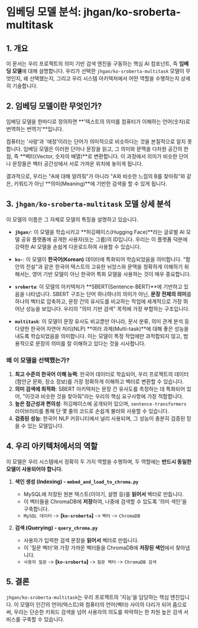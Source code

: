 # 임베딩 모델 분석: jhgan/ko-sroberta-multitask

## 1. 개요

이 문서는 우리 프로젝트의 의미 기반 검색 엔진을 구동하는 핵심 AI 컴포넌트, 즉 **임베딩 모델**에 대해 설명합니다. 우리가 선택한 `jhgan/ko-sroberta-multitask` 모델이 무엇인지, 왜 선택했는지, 그리고 우리 시스템 아키텍처에서 어떤 역할을 수행하는지 상세히 기술합니다.

## 2. 임베딩 모델이란 무엇인가?

임베딩 모델을 한마디로 정의하면 **'텍스트의 의미를 컴퓨터가 이해하는 언어(숫자)로 번역하는 번역기'**입니다.

컴퓨터는 '사랑'과 '애정'이라는 단어가 의미적으로 비슷하다는 것을 본질적으로 알지 못합니다. 임베딩 모델은 이러한 단어나 문장을 읽고, 그 의미와 문맥을 다차원 공간의 한 점, 즉 **벡터(Vector, 숫자의 배열)**로 변환합니다. 이 과정에서 의미가 비슷한 단어나 문장들은 벡터 공간상에서 서로 가까운 위치에 놓이게 됩니다.

결과적으로, 우리는 "A에 대해 알려줘"가 아니라 "A와 비슷한 느낌의 B를 찾아줘"와 같은, 키워드가 아닌 **의미(Meaning)**에 기반한 검색을 할 수 있게 됩니다.

## 3. `jhgan/ko-sroberta-multitask` 모델 상세 분석

이 모델의 이름은 그 자체로 모델의 특징을 설명하고 있습니다.

*   **`jhgan/`**: 이 모델을 학습시키고 **허깅페이스(Hugging Face)**라는 글로벌 AI 모델 공유 플랫폼에 공개한 사용자(또는 그룹)의 ID입니다. 우리는 이 플랫폼 덕분에 강력한 AI 모델을 손쉽게 다운로드하여 사용할 수 있습니다.

*   **`ko-`**: 이 모델이 **한국어(Korean)** 데이터에 특화되어 학습되었음을 의미합니다. "함안의 전설"과 같은 한국어 텍스트의 고유한 뉘앙스와 문맥을 정확하게 이해하기 위해서는, 영어 기반 모델이 아닌 한국어 특화 모델을 사용하는 것이 매우 중요합니다.

*   **`sroberta`**: 이 모델의 아키텍처가 **SBERT(Sentence-BERT)**에 기반하고 있음을 나타냅니다. SBERT 구조는 단어 하나하나의 의미가 아닌, **문장 전체의 의미**를 하나의 벡터로 압축하고, 문장 간의 유사도를 비교하는 작업에 세계적으로 가장 뛰어난 성능을 보입니다. 우리의 "의미 기반 검색" 목적에 가장 부합하는 구조입니다.

*   **`multitask`**: 이 모델이 문장 유사도 비교뿐만 아니라, 문서 분류, 의미 관계 분석 등 다양한 한국어 자연어 처리(NLP) **여러 과제(Multi-task)**에 대해 좋은 성능을 내도록 학습되었음을 의미합니다. 이는 모델이 특정 작업에만 과적합되지 않고, 범용적으로 문장의 의미를 잘 이해하고 있다는 것을 시사합니다.

### 왜 이 모델을 선택했는가?

1.  **최고 수준의 한국어 이해 능력**: 한국어 데이터로 학습되어, 우리 프로젝트의 데이터(함안군 문화, 장소 정보)를 가장 정확하게 이해하고 벡터로 변환할 수 있습니다.
2.  **의미 검색에 최적화**: SBERT 아키텍처는 문장 간 유사도를 측정하는 데 특화되어 있어, "이것과 비슷한 것을 찾아줘"라는 우리의 핵심 요구사항에 가장 적합합니다.
3.  **높은 접근성과 편의성**: 허깅페이스에 공개되어 있으며, `sentence-transformers` 라이브러리를 통해 단 몇 줄의 코드로 손쉽게 불러와 사용할 수 있습니다.
4.  **검증된 성능**: 한국어 NLP 커뮤니티에서 널리 사용되며, 그 성능이 충분히 검증된 믿을 수 있는 모델입니다.

## 4. 우리 아키텍처에서의 역할

이 모델은 우리 시스템에서 정확히 두 가지 역할을 수행하며, 두 역할에는 **반드시 동일한 모델이 사용되어야 합니다.**

1.  **색인 생성 (Indexing) - `embed_and_load_to_chroma.py`**
    *   MySQL에 저장된 원본 텍스트(이야기, 설명 등)를 **읽어서** 벡터로 만듭니다.
    *   이 벡터들을 ChromaDB에 **저장**하여, 나중에 검색할 수 있도록 '의미 색인'을 구축합니다.
    *   `MySQL 데이터` -> **[`ko-sroberta`]** -> `벡터` -> `ChromaDB`

2.  **검색 (Querying) - `query_chroma.py`**
    *   사용자가 입력한 검색 문장을 **읽어서** 벡터로 만듭니다.
    *   이 '질문 벡터'와 가장 가까운 벡터들을 ChromaDB에 **저장된 색인**에서 찾아냅니다.
    *   `사용자 질문` -> **[`ko-sroberta`]** -> `질문 벡터` -> `ChromaDB 검색`

## 5. 결론

`jhgan/ko-sroberta-multitask`는 우리 프로젝트의 '지능'을 담당하는 핵심 엔진입니다. 이 모델이 인간의 언어(텍스트)와 컴퓨터의 언어(벡터) 사이의 다리가 되어 줌으로써, 우리는 단순한 키워드 검색을 넘어 사용자의 의도를 파악하는 한 차원 높은 검색 서비스를 구축할 수 있습니다.
